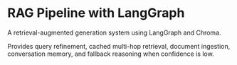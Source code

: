 # RAG Pipeline with LangGraph

A retrieval-augmented generation system using LangGraph and Chroma.
 

Provides query refinement, cached multi-hop retrieval, document ingestion, conversation memory, and fallback reasoning when confidence is low.
 
